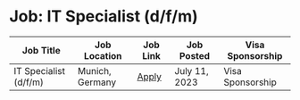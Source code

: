 # Job: IT Specialist (d/f/m)

| Job Title | Job Location | Job Link | Job Posted | Visa Sponsorship |
| --- | --- | --- | --- | --- |
| IT Specialist (d/f/m) | Munich, Germany | [Apply](https://www.arculus.de/jobs/?gh_jid=5620777003) | July 11, 2023 | Visa Sponsorship |
